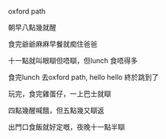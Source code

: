 oxford path

朝早八點幾就醒

食完爺爺麻麻早餐就痴住爸爸

十一點就叫眼瞓但唔瞓，但lunch 食唔得多

食完lunch 去oxford path, hello hello 終於跳到了

玩完，食完雞蛋仔，一上巴士就瞓

四點幾醒喊餓，但五點幾又瞓返

出門口食飯就好定嘅，夜晚十一點半瞓
